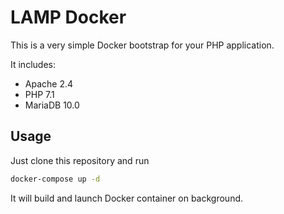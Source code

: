 # LAMP Docker

This is a very simple Docker bootstrap for your PHP application.

It includes:

* Apache 2.4
* PHP 7.1
* MariaDB 10.0

## Usage

Just clone this repository and run

```bash
docker-compose up -d
```

It will build and launch Docker container on background.
